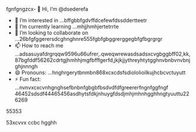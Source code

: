 fgnfgngzcx- 👋 Hi, I’m @dsederefa
- 👀 I’m interested in ...bffgbbfgdvffdcefewfdssddertteetr
- 🌱 I’m currently learning ...mhjjhmhjertetrrte
- 💞️ I’m looking to collaborate on ...26bfgfggerersdcghnghnre555fgbfgbggrerggegbfgfbgrgrgr
- 📫 How to reach me ...adsasuyafdrgrqqw9596u66ufrer,.qweqwrewasdsadsxcvgbggbff02,kk,87bgfddf56262cdrtgjhmhhjmgfbfffgerfd,jkjkjjythreyhtytgghnvbnbvnvbnjghjnnngh
- 😄 Pronouns: ...hnghrgerytbnmbn868xcxcdsfsdiololioilkujhcbcvctuyutt
- ⚡ Fun fact: ...nvnvxcxcvnhgnghsefbnbnfgbgbfbsdvdfdfgreererfngnfggfngf
46452sdsdf44465456asdhytsfdkjnhuygfdsdjmhjmhnhgghhngtyuuttu226269
<!---sdsdfgrgrzazaazasdbxgrgreregreadadsadssdfdds
dsederefa/dsederefa is a ✨ special ✨ repository because its `README.md` (this filetre) appears on your 256 profilesdxc.bgfzxczxcerterterz
You can click the Preview link to take a look at your changes.dfgdfbdfdv
--->55353
53xcvvx
ccbc
hgghh

